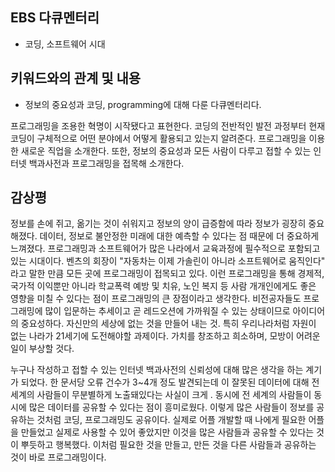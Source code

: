 ## EBS 다큐멘터리 
+ 코딩, 소프트웨어 시대


## 키워드와의 관계 및 내용 
+ 정보의 중요성과 코딩, programming에 대해 다룬 다큐멘터리다.  
  
프로그래밍을 조용한 혁명이 시작됐다고 표현한다. 코딩의 전반적인 발전 과정부터 현재 코딩이 구체적으로 어떤 분야에서 어떻게 활용되고 있는지 알려준다.
프로그래밍을 이용한 새로운 직업을 소개한다.
또한, 정보의 중요성과 모든 사람이 다루고 접할 수 있는 인터넷 백과사전과 프로그래밍을 접목해 소개한다.



## 감상평
 정보를 손에 쥐고, 옮기는 것이 쉬워지고 정보의 양이 급증함에 따라 정보가 굉장히 중요해졌다. 데이터, 정보로 불안정한 미래에 대한 예측할 수 있다는 점 때문에 더 중요하게 느껴졌다.  프로그래밍과 소프트웨어가  많은 나라에서 교육과정에 필수적으로 포함되고 있는 시대이다. 벤츠의 회장이 "자동차는 이제 가솔린이 아니라 소프트웨어로 움직인다" 라고 말한 만큼 모든 곳에 프로그래밍이 접목되고 있다. 이런 프로그래밍을 통해 경제적, 국가적 이익뿐만 아니라 학교폭력 예방 및 치유, 노인 복지 등 사람 개개인에게도 좋은 영향을 미칠 수 있다는 점이 프로그래밍의 큰 장점이라고 생각한다. 비전공자들도 프로그래밍에 많이 입문하는 추세이고 곧 레드오션에 가까워질 수 있는 상태이므로 아이디어의 중요성하다. 자신만의  세상에 없는 것을 만들어 내는 것. 특히 우리나라처럼 자원이 없는 나라가 21세기에 도전해야할 과제이다. 가치를 창조하고 희소하며, 모방이 어려운 일이 부상할 것다.

 누구나 작성하고 접할 수 있는 인터넷 백과사전의 신뢰성에 대해 많은 생각을 하는 계기가 되었다. 한 문서당 오류 건수가 3~4개 정도 발견되는데 이 잘못된 데이터에 대해 전 세계의 사람들이 무분별하게 노출돼있다는 사실이 크게 . 동시에 전 세계의 사람들이 동시에 많은 데이터를 공유할 수 있다는 점이 흥미로웠다. 이렇게 많은 사람들이 정보를 공유하는 것처럼 코딩, 프로그래밍도 공유이다. 실제로 어플 개발할 때 나에게 필요한 어플을 만들었고 실제로 사용할 수 있어 좋았지만 이것을 많은 사람들과 공유할 수 있다는 것이 뿌듯하고 행복했다. 이처럼 필요한 것을 만들고, 만든 것을 다른 사람들과 공유하는 것이 바로 프로그래밍이다.
 
